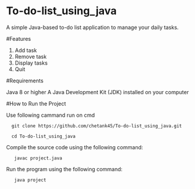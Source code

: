 # To-do-list_using_java

A simple Java-based to-do list application to manage your daily tasks.

#Features

1. Add task
2. Remove task
3. Display tasks
4. Quit

#Requirements

Java 8 or higher
A Java Development Kit (JDK) installed on your computer

#How to Run the Project

Use following cammand run on cmd

      git clone https://github.com/chetank45/To-do-list_using_java.git

      cd To-do-list_using_java

Compile the source code using the following command:
 
       javac project.java

Run the program using the following command:
 
       java project

      
